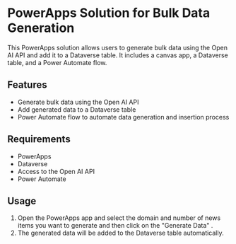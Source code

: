 PowerApps Solution for Bulk Data Generation
===========================================

This PowerApps solution allows users to generate bulk data using the Open AI API and add it to a Dataverse table. It includes a canvas app, a Dataverse table, and a Power Automate flow.

Features
--------

-   Generate bulk data using the Open AI API
-   Add generated data to a Dataverse table
-   Power Automate flow to automate data generation and insertion process

Requirements
------------

-   PowerApps
-   Dataverse
-   Access to the Open AI API
-   Power Automate


Usage
-----

1.  Open the PowerApps app and select the domain and number of news items you want to generate and then click on the "Generate Data" .
2.  The generated data will be added to the Dataverse table automatically.
